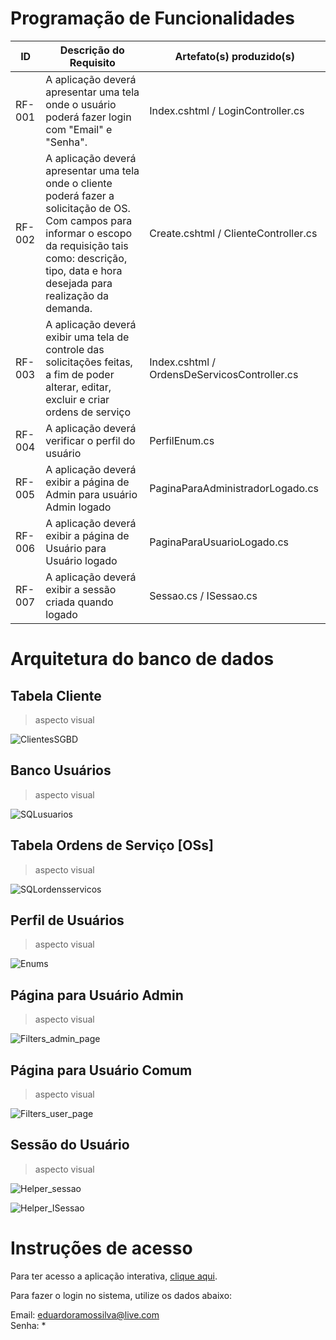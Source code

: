 # Programação de Funcionalidades



|ID    | Descrição do Requisito  | Artefato(s) produzido(s) |
|------|-----------------------------------------|----|
|RF-001| A aplicação deverá apresentar uma tela onde o usuário poderá fazer login com "Email" e "Senha". | Index.cshtml / LoginController.cs | 
|RF-002| A aplicação deverá apresentar uma tela onde o cliente poderá fazer a solicitação de OS. Com campos para informar o escopo da requisição tais como: descrição, tipo, data e hora desejada para realização da demanda. | Create.cshtml / ClienteController.cs | 
|RF-003| A aplicação deverá exibir uma tela de controle das solicitações feitas, a fim de poder alterar, editar, excluir e criar ordens de serviço  | Index.cshtml / OrdensDeServicosController.cs |
|RF-004| A aplicação deverá verificar o perfil do usuário | PerfilEnum.cs |
|RF-005| A aplicação deverá exibir a página de Admin para usuário Admin logado | PaginaParaAdministradorLogado.cs |
|RF-006| A aplicação deverá exibir a página de Usuário para Usuário logado | PaginaParaUsuarioLogado.cs |
|RF-007| A aplicação deverá exibir a sessão criada quando logado | Sessao.cs / ISessao.cs | 

# Arquitetura do banco de dados

## Tabela Cliente

> aspecto visual 

![ClientesSGBD](https://user-images.githubusercontent.com/36858665/198900248-8c65ebf5-5d17-4dca-ad5c-9d49fb6d854a.png)

## Banco Usuários

> aspecto visual 

![SQLusuarios](https://user-images.githubusercontent.com/36858665/198900293-a4c3a23b-5974-4ef6-8b47-339f30f380e6.png)

## Tabela Ordens de Serviço [OSs]

> aspecto visual 

![SQLordensservicos](https://user-images.githubusercontent.com/36858665/198900311-b591a2da-ae83-473d-9635-dd8c7065e0a4.png)

## Perfil de Usuários

> aspecto visual

![Enums](https://user-images.githubusercontent.com/76191741/204103334-d28c6347-9293-41ed-8d4e-4612c6b41afb.JPG)

## Página para Usuário Admin

> aspecto visual

![Filters_admin_page](https://user-images.githubusercontent.com/76191741/204103409-53527a04-462b-48f6-8f0c-3f3eb58f198d.JPG)

## Página para Usuário Comum

> aspecto visual

![Filters_user_page](https://user-images.githubusercontent.com/76191741/204103437-e8e90f9c-e056-4d45-9f55-a93a11a18bc5.JPG)

## Sessão do Usuário

> aspecto visual

![Helper_sessao](https://user-images.githubusercontent.com/76191741/204103513-d60fa863-871c-4001-9ce7-1b024a767f32.JPG)

![Helper_ISessao](https://user-images.githubusercontent.com/76191741/204103518-25f79062-482e-463d-ad98-d17b55639031.JPG)



# Instruções de acesso

Para ter acesso a aplicação interativa, <a href="https://gestordeos.azurewebsites.net/">clique aqui</a>.

Para fazer o login no sistema, utilize os dados abaixo:

Email: eduardoramossilva@live.com
<br>
Senha: *
